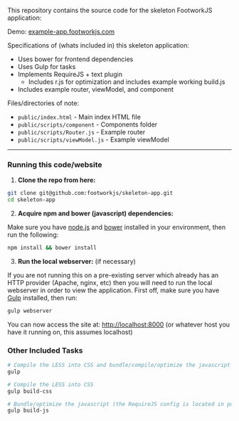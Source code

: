 This repository contains the source code for the skeleton FootworkJS application:

Demo: [example-app.footworkjs.com](http://example-app.footworkjs.com)

Specifications of (whats included in) this skeleton application:

* Uses bower for frontend dependencies
* Uses Gulp for tasks
* Implements RequireJS + text plugin
  * Includes r.js for optimization and includes example working build.js
* Includes example router, viewModel, and component

Files/directories of note:

* ```public/index.html``` - Main index HTML file
* ```public/scripts/component``` - Components folder
* ```public/scripts/Router.js``` - Example router
* ```public/scripts/viewModel.js``` - Example viewModel

------

### Running this code/website

1) **Clone the repo from here:**

```bash
git clone git@github.com:footworkjs/skeleton-app.git
cd skeleton-app
```

2) **Acquire npm and bower (javascript) dependencies:**

Make sure you have [node.js](http://nodejs.org/) and [bower](http://bower.io/) installed in your environment, then run the following:

```bash
npm install && bower install
```

3) **Run the local webserver:** (if necessary)

If you are not running this on a pre-existing server which already has an HTTP provider (Apache, nginx, etc) then you will need to run the local webserver in order to view the application. First off, make sure you have [Gulp](http://gulpjs.com) installed, then run:

```bash
gulp webserver
```

You can now access the site at: [http://localhost:8000](http://localhost:8000) (or whatever host you have it running on, this assumes localhost)

### Other Included Tasks

```bash
# Compile the LESS into CSS and bundle/compile/optimize the javascript
gulp
```

```bash
# Compile the LESS into CSS
gulp build-css
```

```bash
# Bundle/optimize the javascript (the RequireJS config is located in public/scripts/require-config.js)
gulp build-js
```